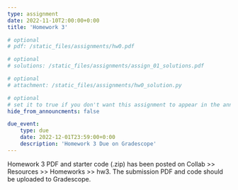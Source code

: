 ```yaml
---
type: assignment
date: 2022-11-10T2:00:00+0:00
title: 'Homework 3'

# optional 
# pdf: /static_files/assignments/hw0.pdf

# optional
# solutions: /static_files/assignments/assign_01_solutions.pdf

# optional
# attachment: /static_files/assignments/hw0_solution.py

# optional
# set it to true if you don't want this assignment to appear in the announcements section
hide_from_announcments: false

due_event: 
    type: due
    date: 2022-12-01T23:59:00+0:00
    description: 'Homework 3 Due on Gradescope'
---
```

<!-- Other additional contents using markdown -->

Homework 3 PDF and starter code (.zip) has been posted on Collab >> Resources >> Homeworks >> hw3.
The submission PDF and code should be uploaded to Gradescope.
